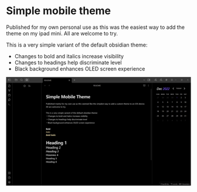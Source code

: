 # Simple mobile theme
Published for my own personal use as this was the easiest way to add the theme on my ipad mini. All are welcome to try.

This is a very simple variant of the default obsidian theme:
- Changes to bold and italics increase visibility
- Changes to headings help discriminate level
- Black background enhances OLED screen experience

![](/screenshot.png)
